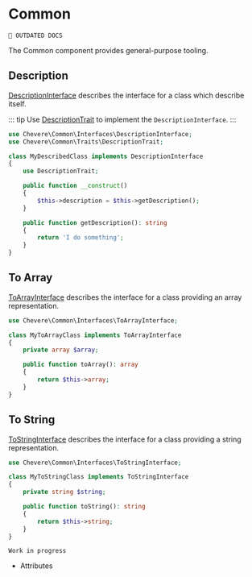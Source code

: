 # Common

`🚧 OUTDATED DOCS`

The Common component provides general-purpose tooling.

## Description

[DescriptionInterface](../reference/Chevere/Interfaces/Common/DescriptionInterface.md) describes the interface for a class which describe itself.

::: tip
Use [DescriptionTrait](https://github.com/Chevereto/chevere/blob/main/src/Chevere/Components/Common/Traits/DescriptionTrait.php) to implement the `DescriptionInterface`.
:::

```php
use Chevere\Common\Interfaces\DescriptionInterface;
use Chevere\Common\Traits\DescriptionTrait;

class MyDescribedClass implements DescriptionInterface
{
    use DescriptionTrait;

    public function __construct()
    {
        $this->description = $this->getDescription();
    }

    public function getDescription(): string
    {
        return 'I do something';
    }
}
```

## To Array

[ToArrayInterface](../reference/Chevere/Interfaces/Common/ToArrayInterface.md) describes the interface for a class providing an array representation.

```php
use Chevere\Common\Interfaces\ToArrayInterface;

class MyToArrayClass implements ToArrayInterface
{
    private array $array;

    public function toArray(): array
    {
        return $this->array;
    }
}
```

## To String

[ToStringInterface](../reference/Chevere/Interfaces/Common/ToStringInterface.md) describes the interface for a class providing a string representation.

```php
use Chevere\Common\Interfaces\ToStringInterface;

class MyToStringClass implements ToStringInterface
{
    private string $string;

    public function toString(): string
    {
        return $this->string;
    }
}
```

`Work in progress`

* Attributes
